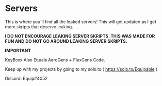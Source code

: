 # Servers

This is where you'll find all the leaked servers! This will get updated as I get more skripts that deserve leaking.

**I DO NOT ENCOURAGE LEAKING SERVER SKRIPTS. THIS WAS MADE FOR FUN AND DO NOT GO AROUND LEAKING SERVER SKRIPTS.**

**IMPORTANT**

KeyBoxx Also Equals AeroGens + FluxGens Code.

Keep up with my projects by going to my solo.to ( https://solo.to/Equipable )

Discord: Equip#4052
